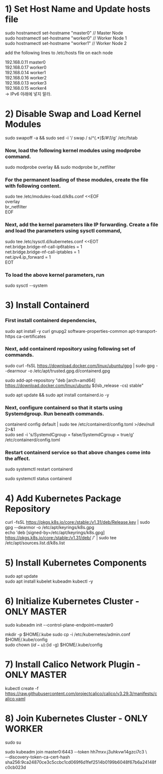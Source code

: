 # 1) Set Host Name and Update hosts file

sudo hostnamectl set-hostname "master0"  // Master Node  
sudo hostnamectl set-hostname "worker0" // Worker Node 1  
sudo hostnamectl set-hostname "worker1" // Worker Node 2  



add the following lines to /etc/hosts file on each node  


192.168.0.11  master0  
192.168.0.17  worker0  
192.168.0.14  worker1  
192.168.0.16  worker2  
192.168.0.13  worker3  
192.168.0.15  worker4  
-> IPv6 아래에 넣지 말라.  


# 2) Disable Swap and Load Kernel Modules
sudo swapoff -a && sudo sed -i '/ swap / s/^\(.*\)$/#\1/g' /etc/fstab  

### Now, load the following kernel modules using modprobe command.
sudo modprobe overlay && sudo modprobe br_netfilter  

### For the permanent loading of these modules, create the file with following content.
sudo tee /etc/modules-load.d/k8s.conf <<EOF  
overlay   
br_netfilter  
EOF  


### Next, add the kernel parameters like IP forwarding. Create a file and load the parameters using sysctl command,
sudo tee /etc/sysctl.d/kubernetes.conf <<EOT  
net.bridge.bridge-nf-call-ip6tables = 1  
net.bridge.bridge-nf-call-iptables = 1  
net.ipv4.ip_forward = 1  
EOT  

### To load the above kernel parameters, run
sudo sysctl --system  


# 3) Install Containerd
### First install containerd dependencies,

sudo apt install -y curl gnupg2 software-properties-common apt-transport-https ca-certificates  

### Next, add containerd repository using following set of commands.
sudo curl -fsSL https://download.docker.com/linux/ubuntu/gpg  | sudo gpg --dearmour -o /etc/apt/trusted.gpg.d/containerd.gpg  

sudo add-apt-repository "deb [arch=amd64] https://download.docker.com/linux/ubuntu $(lsb_release -cs) stable"  

sudo apt update && sudo apt install containerd.io -y  


### Next, configure containerd so that it starts using Systemdgroup. Run beneath commands.
containerd config default | sudo tee /etc/containerd/config.toml >/dev/null 2>&1  
sudo sed -i 's/SystemdCgroup \= false/SystemdCgroup \= true/g' /etc/containerd/config.toml  

### Restart containerd service so that above changes come into the affect.
sudo systemctl restart containerd  

sudo systemctl status containerd  

# 4) Add Kubernetes Package Repository
curl -fsSL https://pkgs.k8s.io/core:/stable:/v1.31/deb/Release.key | sudo gpg --dearmor -o /etc/apt/keyrings/k8s.gpg  
echo 'deb [signed-by=/etc/apt/keyrings/k8s.gpg] https://pkgs.k8s.io/core:/stable:/v1.31/deb/ /' | sudo tee /etc/apt/sources.list.d/k8s.list  


# 5) Install Kubernetes Components
sudo apt update  
sudo apt install kubelet kubeadm kubectl -y  

# 6) Initialize Kubernetes Cluster - ONLY MASTER
sudo kubeadm init --control-plane-endpoint=master0  

mkdir -p $HOME/.kube
sudo cp -i /etc/kubernetes/admin.conf $HOME/.kube/config  
sudo chown $(id -u):$(id -g) $HOME/.kube/config  

# 7) Install Calico Network Plugin - ONLY MASTER
kubectl create -f https://raw.githubusercontent.com/projectcalico/calico/v3.29.3/manifests/calico.yaml  


# 8) Join Kubernetes Cluster - ONLY WORKER
sudo su  

sudo kubeadm join master0:6443 --token hh7mxv.j3uhkvw14gzci7c3 \  
	--discovery-token-ca-cert-hash sha256:9ca24870ce3c5ccbc1cd069f6d1fef2514b0199b6048f67b6a24148fc0cb023d  

